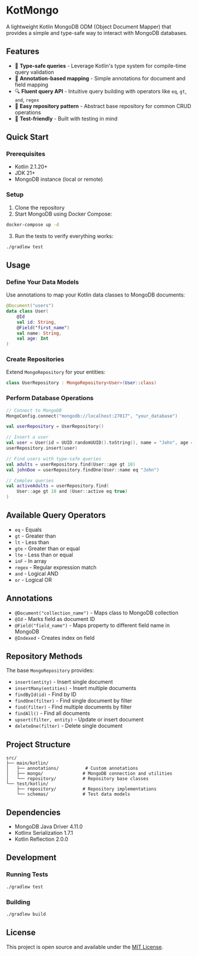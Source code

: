 # KotMongo

A lightweight Kotlin MongoDB ODM (Object Document Mapper) that provides a simple and type-safe way to interact with MongoDB databases.

## Features

- 🎯 **Type-safe queries** - Leverage Kotlin's type system for compile-time query validation
- 📝 **Annotation-based mapping** - Simple annotations for document and field mapping
- 🔍 **Fluent query API** - Intuitive query building with operators like `eq`, `gt`, `and`, `regex`
- 🚀 **Easy repository pattern** - Abstract base repository for common CRUD operations
- 🧪 **Test-friendly** - Built with testing in mind

## Quick Start

### Prerequisites

- Kotlin 2.1.20+
- JDK 21+
- MongoDB instance (local or remote)

### Setup

1. Clone the repository
2. Start MongoDB using Docker Compose:
```bash
docker-compose up -d
```

3. Run the tests to verify everything works:
```bash
./gradlew test
```

## Usage

### Define Your Data Models

Use annotations to map your Kotlin data classes to MongoDB documents:

```kotlin
@Document("users")
data class User(
    @Id
    val id: String,
    @Field("first_name")
    val name: String,
    val age: Int
)
```

### Create Repositories

Extend `MongoRepository` for your entities:

```kotlin
class UserRepository : MongoRepository<User>(User::class)
```

### Perform Database Operations

```kotlin
// Connect to MongoDB
MongoConfig.connect("mongodb://localhost:27017", "your_database")

val userRepository = UserRepository()

// Insert a user
val user = User(id = UUID.randomUUID().toString(), name = "John", age = 30)
userRepository.insert(user)

// Find users with type-safe queries
val adults = userRepository.find(User::age gt 18)
val johnDoe = userRepository.findOne(User::name eq "John")

// Complex queries
val activeAdults = userRepository.find(
    User::age gt 18 and (User::active eq true)
)
```

## Available Query Operators

- `eq` - Equals
- `gt` - Greater than
- `lt` - Less than
- `gte` - Greater than or equal
- `lte` - Less than or equal
- `inF` - In array
- `regex` - Regular expression match
- `and` - Logical AND
- `or` - Logical OR

## Annotations

- `@Document("collection_name")` - Maps class to MongoDB collection
- `@Id` - Marks field as document ID
- `@Field("field_name")` - Maps property to different field name in MongoDB
- `@Indexed` - Creates index on field

## Repository Methods

The base `MongoRepository` provides:

- `insert(entity)` - Insert single document
- `insertMany(entities)` - Insert multiple documents
- `findById(id)` - Find by ID
- `findOne(filter)` - Find single document by filter
- `find(filter)` - Find multiple documents by filter
- `findAll()` - Find all documents
- `upsert(filter, entity)` - Update or insert document
- `deleteOne(filter)` - Delete single document

## Project Structure

```
src/
├── main/kotlin/
│   ├── annotations/          # Custom annotations
│   ├── mongo/               # MongoDB connection and utilities
│   └── repository/          # Repository base classes
└── test/kotlin/
    ├── repository/          # Repository implementations
    └── schemas/             # Test data models
```

## Dependencies

- MongoDB Java Driver 4.11.0
- Kotlinx Serialization 1.7.1
- Kotlin Reflection 2.0.0

## Development

### Running Tests

```bash
./gradlew test
```

### Building

```bash
./gradlew build
```

## License

This project is open source and available under the [MIT License](LICENSE).